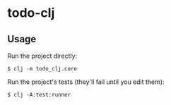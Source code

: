 # todo-clj

## Usage

Run the project directly:

    $ clj -m todo_clj.core

Run the project's tests (they'll fail until you edit them):

    $ clj -A:test:runner

